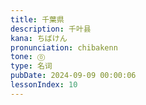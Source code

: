 ```yaml
---
title: 千葉県
description: 千叶县
kana: ちばけん
pronunciation: chibakenn
tone: ⓪
type: 名词
pubDate: 2024-09-09 00:00:06
lessonIndex: 10
---
```

